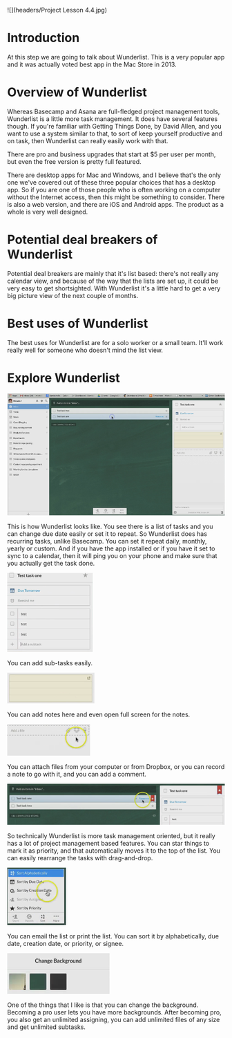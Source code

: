 ![](headers/Project Lesson 4.4.jpg)
# Introduction

At this step we are going to talk about Wunderlist. This is a very popular app and it was actually voted best app in the Mac Store in 2013.

# Overview of Wunderlist

Whereas Basecamp and Asana are full-fledged project management tools, Wunderlist is a little more task management. It does have several features though. If you're familiar with Getting Things Done, by David Allen, and you want to use a system similar to that, to sort of keep yourself productive and on task, then Wunderlist can really easily work with that.

There are pro and business upgrades that start at $5 per user per month, but even the free version is pretty full featured.

There are desktop apps for Mac and Windows, and I believe that's the only one we've covered out of these three popular choices that has a desktop app. So if you are one of those people who is often working on a computer without the Internet access, then this might be something to consider. There is also a web version, and there are iOS and Android apps. The product as a whole is very well designed.

# Potential deal breakers of Wunderlist

Potential deal breakers are mainly that it's list based: there's not really any calendar view, and because of the way that the lists are set up, it could be very easy to get shortsighted. With Wunderlist it's a little hard to get a very big picture view of the next couple of months.

# Best uses of Wunderlist

The best uses for Wunderlist are for a solo worker or a small team. It'll work really well for someone who doesn't mind the list view.

# Explore Wunderlist

![](img/4-4_wunderlist.png)

This is how Wunderlist looks like. You see there is a list of tasks and you can change due date easily or set it to repeat. So Wunderlist does has recurring tasks, unlike Basecamp. You can set it repeat daily, monthly, yearly or custom. And if you have the app installed or if you have it set to sync to a calendar, then it will ping you on your phone and make sure that you actually get the task done.

![](img/4-4_subtasks.png)

You can add sub-tasks easily.

![](img/4-4_notes.png)

You can add notes here and even open full screen for the notes.

![](img/4-4_files.png)

You can attach files from your computer or from Dropbox, or you can record a note to go with it, and you can add a comment.

![](img/4-4_star.png)

So technically Wunderlist is more task management oriented, but it really has a lot of project management based features. You can star things to mark it as priority, and that automatically moves it to the top of the list. You can easily rearrange the tasks with drag-and-drop.

![](img/4-4_sort.png)

You can email the list or print the list. You can sort it by alphabetically, due date, creation date, or priority, or signee.

![](img/4-4_bg.png)

One of the things that I like is that you can change the background. Becoming a pro user lets you have more backgrounds. After becoming pro, you also get an unlimited assigning, you can add unlimited files of any size and get unlimited subtasks.